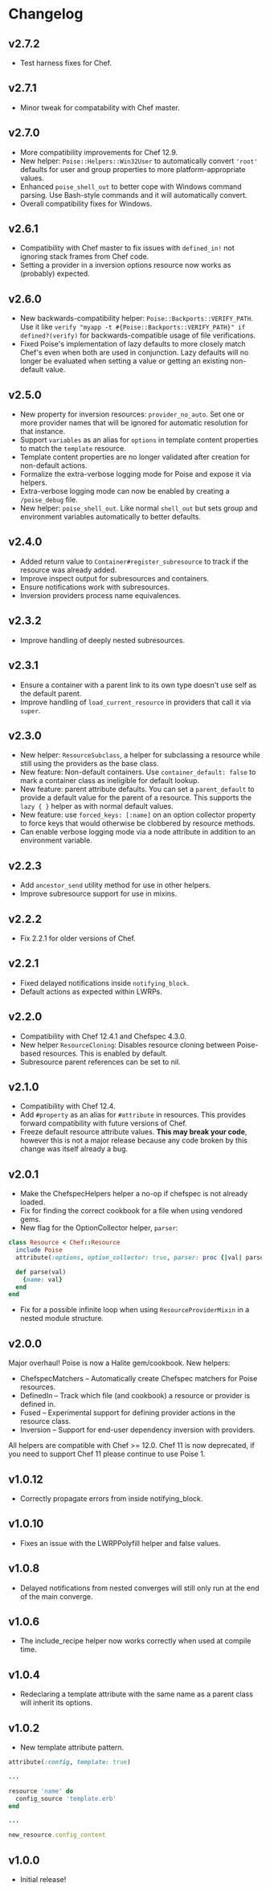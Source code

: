 # Changelog

## v2.7.2

* Test harness fixes for Chef.

## v2.7.1

* Minor tweak for compatability with Chef master.

## v2.7.0

* More compatibility improvements for Chef 12.9.
* New helper: `Poise::Helpers::Win32User` to automatically convert `'root'`
  defaults for user and group properties to more platform-appropriate values.
* Enhanced `poise_shell_out` to better cope with Windows command parsing. Use
  Bash-style commands and it will automatically convert.
* Overall compatibility fixes for Windows.

## v2.6.1

* Compatibility with Chef master to fix issues with `defined_in!` not ignoring
  stack frames from Chef code.
* Setting a provider in a inversion options resource now works as (probably)
  expected.

## v2.6.0

* New backwards-compatibility helper: `Poise::Backports::VERIFY_PATH`. Use it
  like `verify "myapp -t #{Poise::Backports::VERIFY_PATH}" if defined?(verify)`
  for backwards-compatible usage of file verifications.
* Fixed Poise's implementation of lazy defaults to more closely match Chef's
  even when both are used in conjunction. Lazy defaults will no longer be
  evaluated when setting a value or getting an existing non-default value.

## v2.5.0

* New property for inversion resources: `provider_no_auto`. Set one or more
  provider names that will be ignored for automatic resolution for that instance.
* Support `variables` as an alias for `options` in template content properties
  to match the `template` resource.
* Template content properties are no longer validated after creation for
  non-default actions.
* Formalize the extra-verbose logging mode for Poise and expose it via helpers.
* Extra-verbose logging mode can now be enabled by creating a `/poise_debug` file.
* New helper: `poise_shell_out`. Like normal `shell_out` but sets group and
  environment variables automatically to better defaults.

## v2.4.0

* Added return value to `Container#register_subresource` to track if the resource
  was already added.
* Improve inspect output for subresources and containers.
* Ensure notifications work with subresources.
* Inversion providers process name equivalences.

## v2.3.2

* Improve handling of deeply nested subresources.

## v2.3.1

* Ensure a container with a parent link to its own type doesn't use self as the
  default parent.
* Improve handling of `load_current_resource` in providers that call it via
  `super`.

## v2.3.0

* New helper: `ResourceSubclass`, a helper for subclassing a resource while
  still using the providers as the base class.
* New feature: Non-default containers. Use `container_default: false` to mark
  a container class as ineligible for default lookup.
* New feature: parent attribute defaults. You can set a `parent_default` to
  provide a default value for the parent of a resource. This supports the
  `lazy { }` helper as with normal default values.
* New feature: use `forced_keys: [:name]` on an option collector property to
  force keys that would otherwise be clobbered by resource methods.
* Can enable verbose logging mode via a node attribute in addition to an
  environment variable.

## v2.2.3

* Add `ancestor_send` utility method for use in other helpers.
* Improve subresource support for use in mixins.

## v2.2.2

* Fix 2.2.1 for older versions of Chef.

## v2.2.1

* Fixed delayed notifications inside `notifying_block`.
* Default actions as expected within LWRPs.

## v2.2.0

* Compatibility with Chef 12.4.1 and Chefspec 4.3.0.
* New helper `ResourceCloning`: Disables resource cloning between Poise-based
  resources. This is enabled by default.
* Subresource parent references can be set to nil.

## v2.1.0

* Compatibility with Chef 12.4.
* Add `#property` as an alias for `#attribute` in resources. This provides
  forward compatibility with future versions of Chef.
* Freeze default resource attribute values. **This may break your code**,
  however this is not a major release because any code broken by this change
  was itself already a bug.

## v2.0.1

* Make the ChefspecHelpers helper a no-op if chefspec is not already loaded.
* Fix for finding the correct cookbook for a file when using vendored gems.
* New flag for the OptionCollector helper, `parser`:

```ruby
class Resource < Chef::Resource
  include Poise
  attribute(:options, option_collector: true, parser: proc {|val| parse(val) })

  def parse(val)
    {name: val}
  end
end
```

* Fix for a possible infinite loop when using `ResourceProviderMixin` in a nested
  module structure.

## v2.0.0

Major overhaul! Poise is now a Halite gem/cookbook. New helpers:

* ChefspecMatchers – Automatically create Chefspec matchers for Poise resources.
* DefinedIn – Track which file (and cookbook) a resource or provider is defined in.
* Fused – Experimental support for defining provider actions in the resource class.
* Inversion – Support for end-user dependency inversion with providers.

All helpers are compatible with Chef >= 12.0. Chef 11 is now deprecated, if you
need to support Chef 11 please continue to use Poise 1.

## v1.0.12

* Correctly propagate errors from inside notifying_block.

## v1.0.10

* Fixes an issue with the LWRPPolyfill helper and false values.


## v1.0.8

* Delayed notifications from nested converges will still only run at the end of
  the main converge.

## v1.0.6

* The include_recipe helper now works correctly when used at compile time.

## v1.0.4

* Redeclaring a template attribute with the same name as a parent class will
  inherit its options.

## v1.0.2

* New template attribute pattern.

```ruby
attribute(:config, template: true)

...

resource 'name' do
  config_source 'template.erb'
end

...

new_resource.config_content
```

## v1.0.0

* Initial release!
